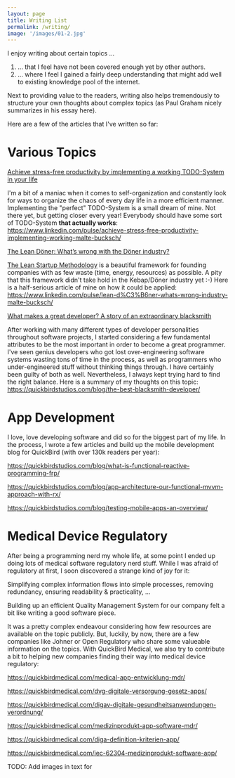 ```yaml
---
layout: page
title: Writing List
permalink: /writing/
image: '/images/01-2.jpg'
---
```


I enjoy writing about certain topics ...

1. ... that I feel have not been covered enough yet by other authors.
2. ... where I feel I gained a fairly deep understanding that might add well to existing knowledge pool of the internet.

Next to providing value to the readers, writing also helps tremendously to structure your own thoughts about complex topics (as Paul Graham nicely summarizes in his essay here).

Here are a few of the articles that I've written so far:

# Various Topics

<u>Achieve stress-free productivity by implementing a working TODO-System in your life</u>

I'm a bit of a maniac when it comes to self-organization and constantly look for ways to organize the chaos of every day life in a more efficient manner. Implementing the "perfect" TODO-System is a small dream of mine. Not there yet, but getting closer every year! Everybody should have some sort of  TODO-System **that actually works**:
https://www.linkedin.com/pulse/achieve-stress-free-productivity-implementing-working-malte-bucksch/

<u>The Lean Döner: What’s wrong with the Döner industry?</u>

[The Lean Startup Methodology](https://en.wikipedia.org/wiki/Lean_startup) is a beautiful framework for founding companies with as few waste (time, energy, resources) as possible. A pity that this framework didn't take hold in the Kebap/Döner industry yet :-) Here is a half-serious article of mine on how it could be applied: https://www.linkedin.com/pulse/lean-d%C3%B6ner-whats-wrong-industry-malte-bucksch/

<u>What makes a great developer? A story of an extraordinary blacksmith</u>

After working with many different types of developer personalities throughout software projects, I started considering a few fundamental attributes to be the most important in order to become a great programmer. I've seen genius developers who got lost over-engineering software systems wasting tons of time in the process, as well as programmers who under-engineered stuff without thinking things through. I have certainly been guilty of both as well. Nevertheless, I always kept trying hard to find the right balance. Here is a summary of my thoughts on this topic:
https://quickbirdstudios.com/blog/the-best-blacksmith-developer/

# App Development

I love, love developing software and did so for the biggest part of my life. In the process, I wrote a few articles and build up the mobile development blog for QuickBird (with over 130k readers per year):

https://quickbirdstudios.com/blog/what-is-functional-reactive-programming-frp/

https://quickbirdstudios.com/blog/app-architecture-our-functional-mvvm-approach-with-rx/

https://quickbirdstudios.com/blog/testing-mobile-apps-an-overview/

# Medical Device Regulatory

After being a programming nerd my whole life, at some point I ended up doing lots of medical software regulatory nerd stuff. While I was afraid of regulatory at first, I soon discovered a strange kind of joy for it:

Simplifying complex information flows into simple processes, removing redundancy, ensuring readability & practicality, ...

Building up an efficient Quality Management System for our company felt a bit like writing a good software piece.

It was a pretty complex endeavour considering how few resources are available on the topic publicly. But, luckily, by now, there are a few companies like Johner or Open Regulatory who share some valueable information on the topics. With QuickBird Medical, we also try to contribute a bit to helping new companies finding their way into medical device regulatory:

https://quickbirdmedical.com/medical-app-entwicklung-mdr/

https://quickbirdmedical.com/dvg-digitale-versorgung-gesetz-apps/

https://quickbirdmedical.com/digav-digitale-gesundheitsanwendungen-verordnung/

https://quickbirdmedical.com/medizinprodukt-app-software-mdr/

https://quickbirdmedical.com/diga-definition-kriterien-app/

https://quickbirdmedical.com/iec-62304-medizinprodukt-software-app/



TODO: Add images in text for
